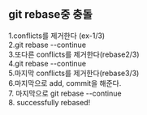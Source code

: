 ## git rebase중 충돌

1.conflicts를 제거한다 (ex-1/3)  
2.git rebase --continue  
3.또다른 conflicts를 제거한다(rebase2/3)  
4.git rebase --continue  
5.마지막 conflicts를 제거한다(rebase3/3)  
6.마지막으로 add, commit을 해준다.  
7. 마지막으로 git rebase --continue  
8. successfully rebased!  